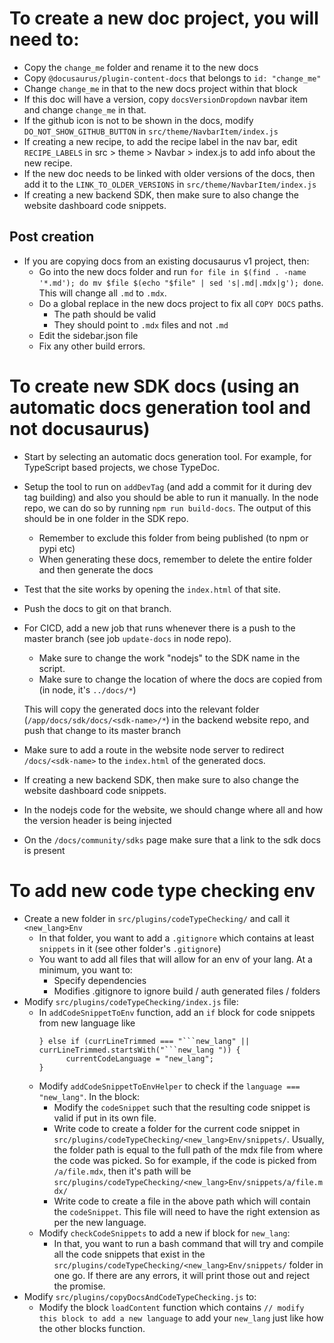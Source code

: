 # To create a new doc project, you will need to:
- Copy the `change_me` folder and rename it to the new docs
- Copy `@docusaurus/plugin-content-docs` that belongs to `id: "change_me"`
- Change `change_me` in that to the new docs project within that block
- If this doc will have a version, copy `docsVersionDropdown` navbar item and change `change_me` in that.
- If the github icon is not to be shown in the docs, modify `DO_NOT_SHOW_GITHUB_BUTTON` in `src/theme/NavbarItem/index.js`
- If creating a new recipe, to add the recipe label in the nav bar, edit `RECIPE_LABELS` in src > theme > Navbar > index.js to add info about the new recipe.
- If the new doc needs to be linked with older versions of the docs, then add it to the `LINK_TO_OLDER_VERSIONS` in `src/theme/NavbarItem/index.js`
- If creating a new backend SDK, then make sure to also change the website dashboard code snippets.

## Post creation
- If you are copying docs from an existing docusaurus v1 project, then:
   - Go into the new docs folder and run `for file in $(find . -name '*.md'); do mv $file $(echo "$file" | sed 's|.md|.mdx|g'); done`. This will change all `.md` to `.mdx`.
   - Do a global replace in the new docs project to fix all `COPY DOCS` paths.
      - The path should be valid
      - They should point to `.mdx` files and not `.md`
   - Edit the sidebar.json file
   - Fix any other build errors.


# To create new SDK docs (using an automatic docs generation tool and not docusaurus)
- Start by selecting an automatic docs generation tool. For example, for TypeScript based projects, we chose TypeDoc.
- Setup the tool to run on `addDevTag` (and add a commit for it during dev tag building) and also you should be able to run it manually. In the node repo, we can do so by running `npm run build-docs`. The output of this should be in one folder in the SDK repo.
   - Remember to exclude this folder from being published (to npm or pypi etc)
   - When generating these docs, remember to delete the entire folder and then generate the docs
- Test that the site works by opening the `index.html` of that site.
- Push the docs to git on that branch.
- For CICD, add a new job that runs whenever there is a push to the master branch (see job `update-docs` in node repo).
   - Make sure to change the work "nodejs" to the SDK name in the script.
   - Make sure to change the location of where the docs are copied from (in node, it's `../docs/*`)

   This will copy the generated docs into the relevant folder (`/app/docs/sdk/docs/<sdk-name>/*`) in the backend website repo, and push that change to its master branch
- Make sure to add a route in the website node server to redirect `/docs/<sdk-name>` to the `index.html` of the generated docs.
- If creating a new backend SDK, then make sure to also change the website dashboard code snippets.
- In the nodejs code for the website, we should change where all and how the version header is being injected
- On the `/docs/community/sdks` page make sure that a link to the sdk docs is present

# To add new code type checking env
- Create a new folder in `src/plugins/codeTypeChecking/` and call it `<new_lang>Env`
   - In that folder, you want to add a `.gitignore` which contains at least `snippets` in it (see other folder's `.gitignore`)
   - You want to add all files that will allow for an env of your lang. At a minimum, you want to:
      - Specify dependencies
      - Modifies .gitignore to ignore build / auth generated files / folders
- Modify `src/plugins/codeTypeChecking/index.js` file:
   - In `addCodeSnippetToEnv` function, add an `if` block for code snippets from new language like
      ```
      } else if (currLineTrimmed === "```new_lang" || currLineTrimmed.startsWith("```new_lang ")) {
            currentCodeLanguage = "new_lang";
      }
      ```
   - Modify `addCodeSnippetToEnvHelper` to check if the `language === "new_lang"`. In the block:
      - Modify the `codeSnippet` such that the resulting code snippet is valid if put in its own file.
      - Write code to create a folder for the current code snippet in `src/plugins/codeTypeChecking/<new_lang>Env/snippets/`. Usually, the folder path is equal to the full path of the mdx file from where the code was picked. So for example, if the code is picked from `/a/file.mdx`, then it's path will be `src/plugins/codeTypeChecking/<new_lang>Env/snippets/a/file.mdx/`
      - Write code to create a file in the above path which will contain the `codeSnippet`. This file will need to have the right extension as per the new language.
   - Modify `checkCodeSnippets` to add a new if block for `new_lang`:
      - In that, you want to run a bash command that will try and compile all the code snippets that exist in the `src/plugins/codeTypeChecking/<new_lang>Env/snippets/` folder in one go. If there are any errors, it will print those out and reject the promise.
- Modify `src/plugins/copyDocsAndCodeTypeChecking.js` to:
   - Modify the block `loadContent` function which contains `// modify this block to add a new language` to add your `new_lang` just like how the other blocks function.